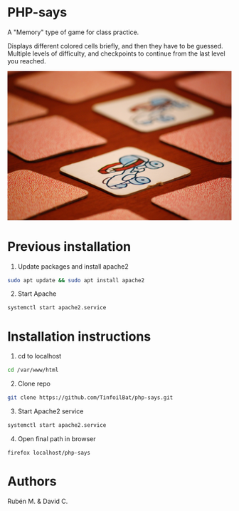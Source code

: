 # PHP-says
A "Memory" type of game for class practice.

Displays different colored cells briefly, and then they have to be guessed. Multiple levels of difficulty, and checkpoints to continue from the last level you reached.

![](https://github.com/TinfoilBat/php-says/blob/0e653c4168ff5b2dd41d09c6f606b6f3c5705bf6/static/memory_image.jpeg)


# Previous installation

1. Update packages and install apache2
```bash
sudo apt update && sudo apt install apache2
 ```
2. Start Apache
```bash
systemctl start apache2.service
```

# Installation instructions

1. cd to localhost
```bash
cd /var/www/html
```
2. Clone repo
```bash
git clone https://github.com/TinfoilBat/php-says.git
```
3. Start Apache2 service

```bash
systemctl start apache2.service
```
4. Open final path in browser
```bash
firefox localhost/php-says
```

# Authors
Rubén M. & David C.
